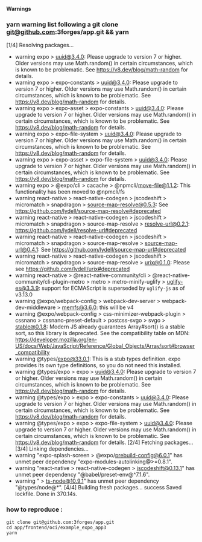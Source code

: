 **Warnings**

### yarn warning list following a git clone git@github.com:3forges/app.git && yarn

[1/4] Resolving packages...
* warning expo > uuid@3.4.0: Please upgrade  to version 7 or higher.  Older versions may use Math.random() in certain circumstances, which is known to be problematic.  See https://v8.dev/blog/math-random for details.
* warning expo > expo-constants > uuid@3.4.0: Please upgrade  to version 7 or higher.  Older versions may use Math.random() in certain circumstances, which is known to be problematic.  See https://v8.dev/blog/math-random for details.
* warning expo > expo-asset > expo-constants > uuid@3.4.0: Please upgrade  to version 7 or higher.  Older versions may use Math.random() in certain circumstances, which is known to be problematic.  See https://v8.dev/blog/math-random for details.
* warning expo > expo-file-system > uuid@3.4.0: Please upgrade  to version 7 or higher.  Older versions may use Math.random() in certain circumstances, which is known to be problematic.  See https://v8.dev/blog/math-random for details.
* warning expo > expo-asset > expo-file-system > uuid@3.4.0: Please upgrade  to version 7 or higher.  Older versions may use Math.random() in certain circumstances, which is known to be problematic.  See https://v8.dev/blog/math-random for details.
* warning expo > @expo/cli > cacache > @npmcli/move-file@1.1.2: This functionality has been moved to @npmcli/fs
* warning react-native > react-native-codegen > jscodeshift > micromatch > snapdragon > source-map-resolve@0.5.3: See https://github.com/lydell/source-map-resolve#deprecated
* warning react-native > react-native-codegen > jscodeshift > micromatch > snapdragon > source-map-resolve > resolve-url@0.2.1: https://github.com/lydell/resolve-url#deprecated
* warning react-native > react-native-codegen > jscodeshift > micromatch > snapdragon > source-map-resolve > source-map-url@0.4.1: See https://github.com/lydell/source-map-url#deprecated
* warning react-native > react-native-codegen > jscodeshift > micromatch > snapdragon > source-map-resolve > urix@0.1.0: Please see https://github.com/lydell/urix#deprecated
* warning react-native > @react-native-community/cli > @react-native-community/cli-plugin-metro > metro > metro-minify-uglify > uglify-es@3.3.9: support for ECMAScript is superseded by `uglify-js` as of v3.13.0
* warning @expo/webpack-config > webpack-dev-server > webpack-dev-middleware > memfs@3.6.0: this will be v4
* warning @expo/webpack-config > css-minimizer-webpack-plugin > cssnano > cssnano-preset-default > postcss-svgo > svgo > stable@0.1.8: Modern JS already guarantees Array#sort() is a stable sort, so this library is deprecated. See the compatibility table on MDN: https://developer.mozilla.org/en-US/docs/Web/JavaScript/Reference/Global_Objects/Array/sort#browser_compatibility
* warning @types/expo@33.0.1: This is a stub types definition. expo provides its own type definitions, so you do not need this installed.
* warning @types/expo > expo > uuid@3.4.0: Please upgrade  to version 7 or higher.  Older versions may use Math.random() in certain circumstances, which is known to be problematic.  See https://v8.dev/blog/math-random for details.
* warning @types/expo > expo > expo-constants > uuid@3.4.0: Please upgrade  to version 7 or higher.  Older versions may use Math.random() in certain circumstances, which is known to be problematic.  See https://v8.dev/blog/math-random for details.
* warning @types/expo > expo > expo-file-system > uuid@3.4.0: Please upgrade  to version 7 or higher.  Older versions may use Math.random() in certain circumstances, which is known to be problematic.  See https://v8.dev/blog/math-random for details.
[2/4] Fetching packages...
[3/4] Linking dependencies...
* warning "expo-splash-screen > @expo/prebuild-config@6.0.1" has unmet peer dependency "expo-modules-autolinking@>=0.8.1".
* warning "react-native > react-native-codegen > jscodeshift@0.13.1" has unmet peer dependency "@babel/preset-env@^7.1.6".
* warning " > ts-node@10.9.1" has unmet peer dependency "@types/node@*".
[4/4] Building fresh packages...
success Saved lockfile.
Done in 370.14s.

### how to reproduce :
```
git clone git@github.com:3forges/app.git 
cd app/frontend/oci/example_expo_app3
yarn
``` 